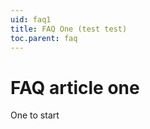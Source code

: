 ```yaml
---
uid: faq1
title: FAQ One (test test)
toc.parent: faq
---
```

# FAQ article one

One to start 
